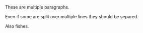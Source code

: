 These are multiple paragraphs.

Even if some are
split over multiple lines
they should be separed.

Also fishes.